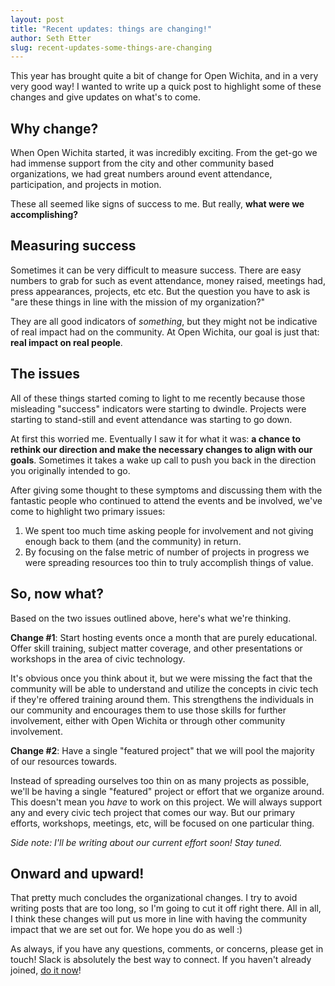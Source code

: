```yaml
---
layout: post
title: "Recent updates: things are changing!"
author: Seth Etter
slug: recent-updates-some-things-are-changing
---
```


This year has brought quite a bit of change for Open Wichita, and in a very very good way! I wanted to write up a quick post to highlight some of these changes and give updates on what's to come.

## Why change?

When Open Wichita started, it was incredibly exciting. From the get-go we had immense support from the city and other community based organizations, we had great numbers around event attendance, participation, and projects in motion.

These all seemed like signs of success to me. But really, **what were we accomplishing?**

## Measuring success

Sometimes it can be very difficult to measure success. There are easy numbers to grab for such as event attendance, money raised, meetings had, press appearances, projects, etc etc. But the question you have to ask is "are these things in line with the mission of my organization?"

They are all good indicators of *something*, but they might not be indicative of real impact had on the community. At Open Wichita, our goal is just that: **real impact on real people**.

## The issues

All of these things started coming to light to me recently because those misleading "success" indicators were starting to dwindle. Projects were starting to stand-still and event attendance was starting to go down.

At first this worried me. Eventually I saw it for what it was: **a chance to rethink our direction and make the necessary changes to align with our goals**. Sometimes it takes a wake up call to push you back in the direction you originally intended to go.

After giving some thought to these symptoms and discussing them with the fantastic people who continued to attend the events and be involved, we've come to highlight two primary issues:

1. We spent too much time asking people for involvement and not giving enough back to them (and the community) in return.
2. By focusing on the false metric of number of projects in progress we were spreading resources too thin to truly accomplish things of value.

## So, now what?

Based on the two issues outlined above, here's what we're thinking.

**Change #1**: Start hosting events once a month that are purely educational. Offer skill training, subject matter coverage, and other presentations or workshops in the area of civic technology.

It's obvious once you think about it, but we were missing the fact that the community will be able to understand and utilize the concepts in civic tech if they're offered training around them. This strengthens the individuals in our community and encourages them to use those skills for further involvement, either with Open Wichita or through other community involvement.

**Change #2**: Have a single "featured project" that we will pool the majority of our resources towards.

Instead of spreading ourselves too thin on as many projects as possible, we'll be having a single "featured" project or effort that we organize around. This doesn't mean you *have* to work on this project. We will always support any and every civic tech project that comes our way. But our primary efforts, workshops, meetings, etc, will be focused on one particular thing.

*Side note: I'll be writing about our current effort soon! Stay tuned.*

## Onward and upward!

That pretty much concludes the organizational changes. I try to avoid writing posts that are too long, so I'm going to cut it off right there. All in all, I think these changes will put us more in line with having the community impact that we are set out for. We hope you do as well :)

As always, if you have any questions, comments, or concerns, please get in touch! Slack is absolutely the best way to connect. If you haven't already joined, [do it now](http://openwichita-slackin.herokuapp.com)!
